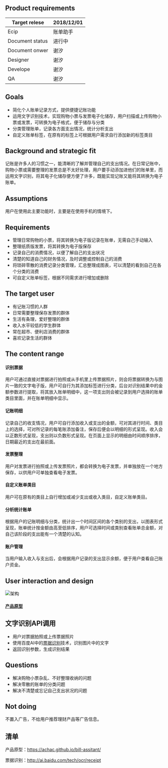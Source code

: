 ## Product requirements
Target relese     |    2018/12/01
----------------- |    -------- 
Ecip | 账单助手
Document status | 进行中
Document onwer | 谢汐
Designer | 谢汐
Develope | 谢汐
QA | 谢汐


## Goals
* 简化个人账单记录方式，提供便捷记账功能
* 运用文字识别技术，实现购物小票与发票电子化储存，用户扫描或上传购物小票或发票，可转换为电子格式，便于储存与分类
* 分类管理账单，记录各方面支出情况，统计分析支出
* 自定义账单标签，在原有的标签上可根据用户需求自行添加新的标签类目


## Background and strategic fit
记账是许多人的习惯之一，能清晰的了解并管理自己的支出情况。在日常记账中，购物小票或需要整理的发票总是不太好处理，用户要手动添加进他们的账单里，而运用文字识别，将其电子化储存便方便了许多，既能实现记账又能将其转换为电子账单。

## Assumptions
用户在使用此主要功能时，主要是在使用手机的情境下。

## Requirements
* 管理日常购物的小票，将其转换为电子版记录在账单，无需自己手动输入
* 整理纸质版发票，将其转换为电子版保存
* 记录自己的消费情况，以便了解自己的支出状况
* 清楚的知道自己的财务情况，及时调整或控制自己的消费
* 将琐碎零散的消费记录分类管理，汇总整理成图表，可以清楚的看到自己在各个分类的消费
* 可自定义账单标签，根据不同需求进行增加或删除

## The target user
* 有记账习惯的人群
* 日常需要整理保存发票的群体
* 生活有条理，爱好整理的群体
* 收入水平较低的学生群体
* 常在超市、便利店消费的群体
* 喜欢记录生活的群体

## The content range
#### 识别票据
用户可通过直接对票据进行拍照或从手机里上传票据照片，则会将票据转换为与图片一致的文字电子版，用户可自行为其添加标签进行分类，后台对识别结果中的金额参数进行提取，将其放入账单明细中，这一项支出则会被记录到用户选择的账单类目里面，并在账单明细中显示。
#### 记账明细
记录自己的收支情况，用户可自行添加收入或支出的金额，可对其进行时间、类目上的选择，可对所记录的每笔账添加备注，保存后便会以明细的形式呈现。收入会以正数形式呈现，支出则以负数形式呈现。在页面上显示的明细由时间顺序排序，日期最近的支出在最前面。
#### 发票整理
用户对发票进行拍照或上传发票照片，都会转换为电子发票，并单独放在一个地方保存，以供用户可单独查看电子发票。
#### 自定义账单类目
用户可在原有的类目上自行增加或减少支出或收入类目，自定义账单类目。
#### 分析统计账单
根据用户的记账明细与分类，统计出一个时间区间的各个类别的支出，以图表形式呈现，账单统计按金额由高至低排序，用户可选择时间或类别查看账单总金额，对自己该阶段的支出能有一个清楚的认知。
#### 账户管理
当用户输入收入与支出后，会根据用户记录的支出显示余额，便于用户查看自己账户资金。

## User interaction and design 
![架构](https://bdn.135editor.com/files/users/150/1501074/201811/RvkN4f5S_Zwcc.png)
#### [产品原型](https://achac.github.io/bill-assitant/)


## 文字识别API调用
* 用户对票据拍照或上传票据照片
* 使用百度AI中的[票据识别](http://ai.baidu.com/tech/ocr/receipt)技术，识别图片中的文字
* 返回识别参数，生成识别结果

## Questions
* 解决购物小票杂乱、不好整理收纳的问题
* 解决零散的账单的分类问题
* 解决不清楚或忘记自己支出状况的问题

## Not doing
不置入广告，不给用户推荐理财产品等广告信息。

## 清单
产品原型：https://achac.github.io/bill-assitant/

票据识别：http://ai.baidu.com/tech/ocr/receipt

